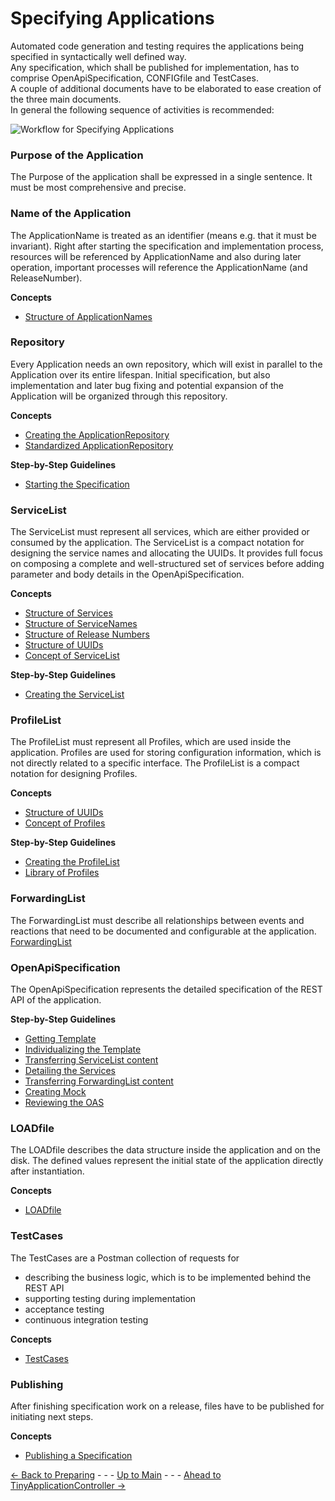 # Specifying Applications

Automated code generation and testing requires the applications being specified in syntactically well defined way.  
Any specification, which shall be published for implementation, has to comprise OpenApiSpecification, CONFIGfile and TestCases.  
A couple of additional documents have to be elaborated to ease creation of the three main documents.  
In general the following sequence of activities is recommended:

![Workflow for Specifying Applications](https://user-images.githubusercontent.com/57349523/176184764-e890b2ca-3a16-418b-bae9-7919ea609d71.jpg)


### Purpose of the Application

The Purpose of the application shall be expressed in a single sentence. It must be most comprehensive and precise.


### Name of the Application

The ApplicationName is treated as an identifier (means e.g. that it must be invariant).
Right after starting the specification and implementation process, resources will be referenced by ApplicationName and also during later operation, important processes will reference the ApplicationName (and ReleaseNumber).  

**Concepts**
* [Structure of ApplicationNames](./StructureOfApplicationNames/StructureOfApplicationNames.md)


### Repository

Every Application needs an own repository, which will exist in parallel to the Application over its entire lifespan. Initial specification, but also implementation and later bug fixing and potential expansion of the Application will be organized through this repository.

**Concepts**
* [Creating the ApplicationRepository](./CreatingApplicationRepository/CreatingApplicationRepository.md)
* [Standardized ApplicationRepository](./StandardizedApplicationRepository/StandardizedApplicationRepository.md)

**Step-by-Step Guidelines**
* [Starting the Specification](./StartingToSpecify/StartingToSpecify.md)


### ServiceList

The ServiceList must represent all services, which are either provided or consumed by the application. The ServiceList is a compact notation for designing the service names and allocating the UUIDs. It provides full focus on composing a complete and well-structured set of services before adding parameter and body details in the OpenApiSpecification.  

**Concepts**
* [Structure of Services](./StructureOfServices/StructureOfServices.md)
* [Structure of ServiceNames](./StructureOfServiceNames/StructureOfServiceNames.md)
* [Structure of Release Numbers](./StructureOfReleaseNumbers/StructureOfReleaseNumbers.md)
* [Structure of UUIDs](./StructureOfUuids/StructureOfUuids.md)
* [Concept of ServiceList](./ConceptOfServiceList/ConceptOfServiceList.md)

**Step-by-Step Guidelines**
* [Creating the ServiceList](./CreatingServiceList/CreatingServiceList.md)


### ProfileList

The ProfileList must represent all Profiles, which are used inside the application. Profiles are used for storing configuration information, which is not directly related to a specific interface. The ProfileList is a compact notation for designing Profiles.

**Concepts**
* [Structure of UUIDs](./StructureOfUuids/StructureOfUuids.md)
* [Concept of Profiles](./ConceptOfProfiles/ConceptOfProfiles.md)

**Step-by-Step Guidelines**
* [Creating the ProfileList](./CreatingServiceList/CreatingServiceList.md)
* [Library of Profiles](./ProfileLibrary/ProfileLibrary.md)


### ForwardingList

The ForwardingList must describe all relationships between events and reactions that need to be documented and configurable at the application.
[ForwardingList](./ForwardingList/ForwardingList.md)


### OpenApiSpecification

The OpenApiSpecification represents the detailed specification of the REST API of the application.

**Step-by-Step Guidelines**
* [Getting Template](./GettingOasTemplate/GettingOasTemplate.md)
* [Individualizing the Template](./IndividualizingOasTemplate/IndividualizingOasTemplate.md)
* [Transferring ServiceList content](./TransferringServiceList/TransferringServiceList.md)
* [Detailing the Services](./DetailingServices/DetailingServices.md)
* [Transferring ForwardingList content](./TransferringForwardingList/TransferringForwardingList.md)
* [Creating Mock](./CreatingMock/CreatingMock.md)
* [Reviewing the OAS](./ReviewingOas/ReviewingOas.md)


### LOADfile

The LOADfile describes the data structure inside the application and on the disk. The defined values represent the initial state of the application directly after instantiation.

**Concepts**
* [LOADfile](./LoadFile/LoadFile.md)


### TestCases

The TestCases are a Postman collection of requests for 
  * describing the business logic, which is to be implemented behind the REST API
  * supporting testing during implementation
  * acceptance testing
  * continuous integration testing

**Concepts**
* [TestCases](./TestCases/TestCases.md)


### Publishing

After finishing specification work on a release, files have to be published for initiating next steps.

**Concepts**
* [Publishing a Specification](./PublishingSpecification/PublishingSpecification.md)


[<- Back to Preparing](../PreparingSpecifying/PreparingSpecifying.md) - - - [Up to Main](../Main.md) - - - [Ahead to TinyApplicationController ->](../TinyApplicationController/TinyApplicationController.md)
